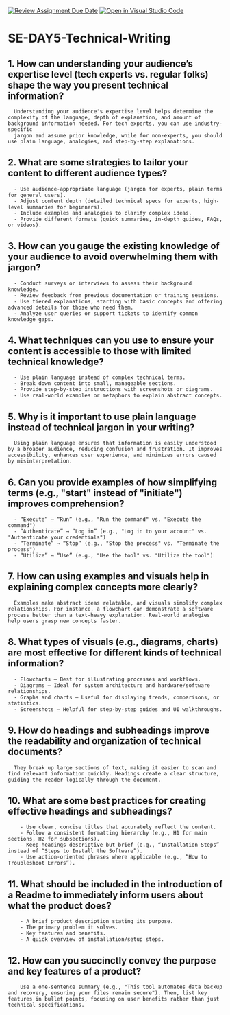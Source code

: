 [![Review Assignment Due Date](https://classroom.github.com/assets/deadline-readme-button-22041afd0340ce965d47ae6ef1cefeee28c7c493a6346c4f15d667ab976d596c.svg)](https://classroom.github.com/a/zsAR-pyY)
[![Open in Visual Studio Code](https://classroom.github.com/assets/open-in-vscode-2e0aaae1b6195c2367325f4f02e2d04e9abb55f0b24a779b69b11b9e10269abc.svg)](https://classroom.github.com/online_ide?assignment_repo_id=18517477&assignment_repo_type=AssignmentRepo)
# SE-DAY5-Technical-Writing
## 1. How can understanding your audience’s expertise level (tech experts vs. regular folks) shape the way you present technical information?
      Understanding your audience's expertise level helps determine the complexity of the language, depth of explanation, and amount of background information needed. For tech experts, you can use industry-specific
      jargon and assume prior knowledge, while for non-experts, you should use plain language, analogies, and step-by-step explanations.
      
## 2. What are some strategies to tailor your content to different audience types?
      - Use audience-appropriate language (jargon for experts, plain terms for general users).
      - Adjust content depth (detailed technical specs for experts, high-level summaries for beginners).
      - Include examples and analogies to clarify complex ideas.
      - Provide different formats (quick summaries, in-depth guides, FAQs, or videos).
      
## 3. How can you gauge the existing knowledge of your audience to avoid overwhelming them with jargon?
      - Conduct surveys or interviews to assess their background knowledge.
      - Review feedback from previous documentation or training sessions.
      - Use tiered explanations, starting with basic concepts and offering advanced details for those who need them.
      - Analyze user queries or support tickets to identify common knowledge gaps.
      
## 4. What techniques can you use to ensure your content is accessible to those with limited technical knowledge?
      - Use plain language instead of complex technical terms.
      - Break down content into small, manageable sections.
      - Provide step-by-step instructions with screenshots or diagrams.
      - Use real-world examples or metaphors to explain abstract concepts.
      
## 5. Why is it important to use plain language instead of technical jargon in your writing?
      Using plain language ensures that information is easily understood by a broader audience, reducing confusion and frustration. It improves accessibility, enhances user experience, and minimizes errors caused       by misinterpretation.
      
## 6. Can you provide examples of how simplifying terms (e.g., "start" instead of "initiate") improves comprehension?
      - “Execute” → “Run” (e.g., "Run the command" vs. "Execute the command")
      - “Authenticate” → “Log in” (e.g., "Log in to your account" vs. "Authenticate your credentials")
      - “Terminate” → “Stop” (e.g., "Stop the process" vs. "Terminate the process")
      - “Utilize” → “Use” (e.g., "Use the tool" vs. "Utilize the tool")
      
## 7. How can using examples and visuals help in explaining complex concepts more clearly?
      Examples make abstract ideas relatable, and visuals simplify complex relationships. For instance, a flowchart can demonstrate a software process better than a text-heavy explanation. Real-world analogies           help users grasp new concepts faster.
      
## 8. What types of visuals (e.g., diagrams, charts) are most effective for different kinds of technical information?
      - Flowcharts – Best for illustrating processes and workflows.
      - Diagrams – Ideal for system architecture and hardware/software relationships.
      - Graphs and charts – Useful for displaying trends, comparisons, or statistics.
      - Screenshots – Helpful for step-by-step guides and UI walkthroughs.
      
## 9. How do headings and subheadings improve the readability and organization of technical documents?
      They break up large sections of text, making it easier to scan and find relevant information quickly. Headings create a clear structure, guiding the reader logically through the document.
      
## 10. What are some best practices for creating effective headings and subheadings?
        - Use clear, concise titles that accurately reflect the content.
        - Follow a consistent formatting hierarchy (e.g., H1 for main sections, H2 for subsections).
        - Keep headings descriptive but brief (e.g., “Installation Steps” instead of “Steps to Install the Software”).
        - Use action-oriented phrases where applicable (e.g., “How to Troubleshoot Errors”).
        
## 11. What should be included in the introduction of a Readme to immediately inform users about what the product does?
        - A brief product description stating its purpose.
        - The primary problem it solves.
        - Key features and benefits.
        - A quick overview of installation/setup steps.
        
## 12. How can you succinctly convey the purpose and key features of a product?
        Use a one-sentence summary (e.g., "This tool automates data backup and recovery, ensuring your files remain secure"). Then, list key features in bullet points, focusing on user benefits rather than just           technical specifications.
